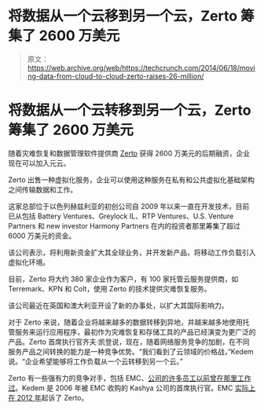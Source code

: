 # 将数据从一个云移到另一个云，Zerto 筹集了 2600 万美元 

> 原文：<https://web.archive.org/web/https://techcrunch.com/2014/06/18/moving-data-from-cloud-to-cloud-zerto-raises-26-million/>

# 将数据从一个云转移到另一个云，Zerto 筹集了 2600 万美元

随着灾难恢复和数据管理软件提供商 [Zerto](https://web.archive.org/web/20221006142038/http://www.zerto.com/) 获得 2600 万美元的后期融资，企业现在可以加入元云。

Zerto 出售一种虚拟化服务，企业可以使用这种服务在私有和公共虚拟化基础架构之间传输数据和工作。

这家总部位于以色列赫兹利亚的初创公司自 2009 年以来一直在开发技术，目前已从包括 Battery Ventures、Greylock IL、RTP Ventures、U.S. Venture Partners 和 new investor Harmony Partners 在内的投资者那里筹集了超过 6000 万美元的资金。

该公司表示，将利用新资金扩大其全球业务，并开发新产品，将移动工作负载引入虚拟化环境。

目前，Zerto 将大约 380 家企业作为客户，有 100 家托管云服务提供商，如 Terremark、KPN 和 Colt，使用 Zerto 的技术提供灾难恢复服务。

该公司最近在英国和澳大利亚开设了新的办事处，以扩大其国际影响力。

对于 Zerto 来说，随着企业将越来越多的数据转移到异地，并越来越多地使用托管服务来运行应用程序，最初作为灾难恢复和存储工具的产品已经演变为更广泛的产品。Zerto 首席执行官齐夫·凯登说，现在，随着网络服务竞争的加剧，在不同服务产品之间转换的能力是一种竞争优势。“我们看到了云领域的价格战，”Kedem 说。“企业希望能够将工作负载从一个云转移到另一个云。”

Zerto 有一些强有力的竞争对手，包括 EMC、[公司的许多员工以前曾在那里工作过](https://web.archive.org/web/20221006142038/http://www.emc.com/about/news/press/us/2006/05092006-4371.htm)。Kedem 是 2006 年被 EMC 收购的 Kashya 公司的首席执行官。EMC [实际上在 2012 年](https://web.archive.org/web/20221006142038/http://news.priorsmart.com/emc-v-zerto-l6r6/)起诉了 Zerto。